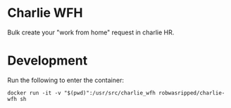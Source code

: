 # Charlie WFH

Bulk create your "work from home" request in charlie HR.

# Development

Run the following to enter the container:

```SH
docker run -it -v "$(pwd)":/usr/src/charlie_wfh robwasripped/charlie-wfh sh
```
